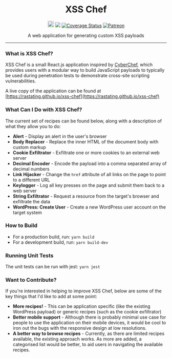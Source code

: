 <p align="center">
<h1 align="center">XSS Chef</h1>
<p align="center">
  <a href="https://travis-ci.org/rastating/xss-chef"><img src="https://travis-ci.org/rastating/xss-chef.svg?branch=development" alt="Build Status" height="20" /></a> <a href="https://codeclimate.com/github/rastating/xss-chef/maintainability"><img src="https://api.codeclimate.com/v1/badges/7cb5974b1638eebefa3b/maintainability" /></a> <a href='https://coveralls.io/github/rastating/xss-chef?branch=development'><img src='https://coveralls.io/repos/github/rastating/xss-chef/badge.svg?branch=development' alt='Coverage Status' /></a> <a href="https://www.patreon.com/rastating"><img src="https://img.shields.io/badge/patreon-support_this_project-orange" alt="Patreon" /></a>
</p>
<p align="center">
  A web application for generating custom XSS payloads
</p>
<hr>

### What is XSS Chef?
XSS Chef is a small React.js application inspired by [CyberChef](https://gchq.github.io/CyberChef/), which provides users with a modular way to build JavaScript payloads to typically be used during penetration tests to demonstrate cross-site scripting vulnerabilities.

A live copy of the application can be found at [https://rastating.github.io/xss-chef](https://rastating.github.io/xss-chef)

### What Can I Do with XSS Chef?
The current set of recipes can be found below, along with a description of what they allow you to do:

* **Alert** - Display an alert in the user's browser
* **Body Replacer** - Replace the inner HTML of the document body with custom markup
* **Cookie Exfiltrator** - Exfiltrate one or more cookies to an external web server
* **Decimal Encoder** - Encode the payload into a comma separated array of decimal numbers
* **Link Hijacker** - Change the `href` attribute of all links on the page to point to a different URL
* **Keylogger** - Log all key presses on the page and submit them back to a web server
* **String Exfiltrator** - Request a resource from the target's browser and exfiltrate the data
* **WordPress: Create User** - Create a new WordPress user account on the target system

### How to Build
* For a production build, run: `yarn build`
* For a development build, run: `yarn build-dev`

### Running Unit Tests
The unit tests can be run with jest: `yarn jest`

### Want to Contribute?
If you're interested in helping to improve XSS Chef, below are some of the key things that I'd like to add at some point:

* **More recipes!** - This can be application specific (like the existing WordPress payload) or generic recipes (such as the cookie exfiltrator)
* **Better mobile support** - Although there is probably minimal use case for people to use the application on their mobile devices, it would be cool to iron out the bugs with the responsive design at low resolutions.
* **A better way to browse recipes** - Currently, as there are limited recipes available, the existing approach works. As more are added, a categorised list would be better, to aid users in navigating the available recipes.
